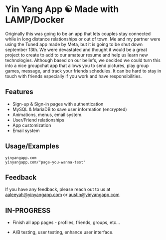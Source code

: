 # Yin Yang App ☯️ Made with LAMP/Docker

Originally this was going to be an app that lets couples stay connected while in long distance relationships or out of town.
Me and my partner were using the Tuned app made by Meta, but it is going to be shut down september 13th.
We were devastated and thought it would be a great project to create to add to our amateur resume and help us learn new technologies.
Although based on our beliefs, we decided we could turn this into a nice groupchat app that allows you to send pictures, play group games, message, and track your friends schedules. It can be hard to stay in touch with friends especially if you work and have responsibilities.




## Features

- Sign-up & Sign-in pages with authentication
- MySQL & MariaDB to save user information (encrypted)
- Animations, menus, email system.
- User/Friend relationships
- App customization
- Email system



## Usage/Examples
```
yinyangapp.com
yinyangapp.com/"page-you-wanna-test"
```


## Feedback

If you have any feedback, please reach out to us at aaleeyah@yinyangapp.com or austin@yinyangapp.com

## IN-PROGRESS
- Finish all app pages - profiles, friends, groups, etc...

- A/B testing, user testing, enhance user interface.


